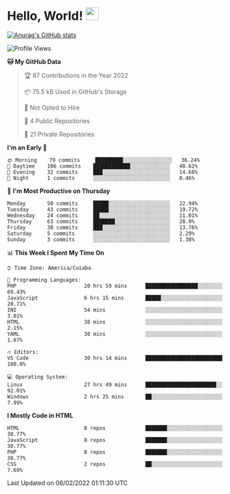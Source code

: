 
# Hello, World! <img src="https://raw.githubusercontent.com/MartinHeinz/MartinHeinz/master/wave.gif" width="30px">

[![Anurag's GitHub stats](https://github-readme-stats.vercel.app/api?username=ilismarque&count_private=true&show_icons=true&theme=dracula)](https://github.com/anuraghazra/github-readme-stats)

<!--START_SECTION:waka-->
![Profile Views](http://img.shields.io/badge/Profile%20Views-11-blue)

**🐱 My GitHub Data** 

> 🏆 87 Contributions in the Year 2022
 > 
> 📦 75.5 kB Used in GitHub's Storage 
 > 
> 🚫 Not Opted to Hire
 > 
> 📜 4 Public Repositories 
 > 
> 🔑 21 Private Repositories  
 > 
**I'm an Early 🐤** 

```text
🌞 Morning    79 commits     █████████░░░░░░░░░░░░░░░░   36.24% 
🌆 Daytime    106 commits    ████████████░░░░░░░░░░░░░   48.62% 
🌃 Evening    32 commits     ███░░░░░░░░░░░░░░░░░░░░░░   14.68% 
🌙 Night      1 commits      ░░░░░░░░░░░░░░░░░░░░░░░░░   0.46%

```
📅 **I'm Most Productive on Thursday** 

```text
Monday       50 commits     █████░░░░░░░░░░░░░░░░░░░░   22.94% 
Tuesday      43 commits     █████░░░░░░░░░░░░░░░░░░░░   19.72% 
Wednesday    24 commits     ██░░░░░░░░░░░░░░░░░░░░░░░   11.01% 
Thursday     63 commits     ███████░░░░░░░░░░░░░░░░░░   28.9% 
Friday       30 commits     ███░░░░░░░░░░░░░░░░░░░░░░   13.76% 
Saturday     5 commits      ░░░░░░░░░░░░░░░░░░░░░░░░░   2.29% 
Sunday       3 commits      ░░░░░░░░░░░░░░░░░░░░░░░░░   1.38%

```


📊 **This Week I Spent My Time On** 

```text
⌚︎ Time Zone: America/Cuiaba

💬 Programming Languages: 
PHP                      20 hrs 59 mins      █████████████████░░░░░░░░   69.43% 
JavaScript               6 hrs 15 mins       █████░░░░░░░░░░░░░░░░░░░░   20.71% 
INI                      54 mins             ░░░░░░░░░░░░░░░░░░░░░░░░░   3.01% 
HTML                     38 mins             ░░░░░░░░░░░░░░░░░░░░░░░░░   2.15% 
YAML                     30 mins             ░░░░░░░░░░░░░░░░░░░░░░░░░   1.67%

🔥 Editors: 
VS Code                  30 hrs 14 mins      █████████████████████████   100.0%

💻 Operating System: 
Linux                    27 hrs 49 mins      ███████████████████████░░   92.01% 
Windows                  2 hrs 25 mins       ██░░░░░░░░░░░░░░░░░░░░░░░   7.99%

```

**I Mostly Code in HTML** 

```text
HTML                     8 repos             ███████░░░░░░░░░░░░░░░░░░   30.77% 
JavaScript               8 repos             ███████░░░░░░░░░░░░░░░░░░   30.77% 
PHP                      8 repos             ███████░░░░░░░░░░░░░░░░░░   30.77% 
CSS                      2 repos             ██░░░░░░░░░░░░░░░░░░░░░░░   7.69%

```



 Last Updated on 06/02/2022 01:11:30 UTC
<!--END_SECTION:waka-->

<!--
**ilismarque/ilismarque** is a ✨ _special_ ✨ repository because its `README.md` (this file) appears on your GitHub profile.

Here are some ideas to get you started:

- 🔭 I’m currently working on ...
- 🌱 I’m currently learning ...
- 👯 I’m looking to collaborate on ...
- 🤔 I’m looking for help with ...
- 💬 Ask me about ...
- 📫 How to reach me: ...
- 😄 Pronouns: ...
- ⚡ Fun fact: ...
-->
